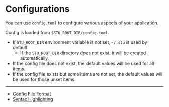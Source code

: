 # Configurations

You can use `config.toml` to configure various aspects of your application.

Config is loaded from `$STU_ROOT_DIR/config.toml`.

- If `STU_ROOT_DIR` environment variable is not set, `~/.stu` is used by default.
  - If the `STU_ROOT_DIR` directory does not exist, it will be created automatically.
- If the config file does not exist, the default values will be used for all items.
- If the config file exists but some items are not set, the default values will be used for those unset items.

----

- [Config File Format](./config-file-format.md)
- [Syntax Highlighting](./syntax-highlighting.md)
